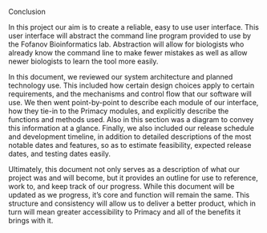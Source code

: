 Conclusion

In this project our aim is to create a reliable, easy to use user interface.  This user interface will abstract the command line program provided to use by the Fofanov Bioinformatics lab.  Abstraction will allow for biologists who already know the command line to make fewer mistakes as well as allow newer biologists to learn the tool more easily. 

In this document, we reviewed our system architecture and planned technology use. This included how certain design choices apply to certain requirements, and the mechanisms and control flow that our software will use.  We then went point-by-point to describe each module of our interface, how they tie-in to the Primacy modules, and explicitly describe the functions and methods used.  Also in this section was a diagram to convey this information at a glance.  Finally, we also included our release schedule and development timeline, in addition to detailed descriptions of the most notable dates and features, so as to estimate feasibility, expected release dates, and testing dates easily.

Ultimately, this document not only serves as a description of what our project was and will become, but it provides an outline for use to reference, work to, and keep track of our progress.  While this document will be updated as we progress, it’s core and function will remain the same.  This structure and consistency will allow us to deliver a better product, which in turn will mean greater accessibility to Primacy and all of the benefits it brings with it. 
